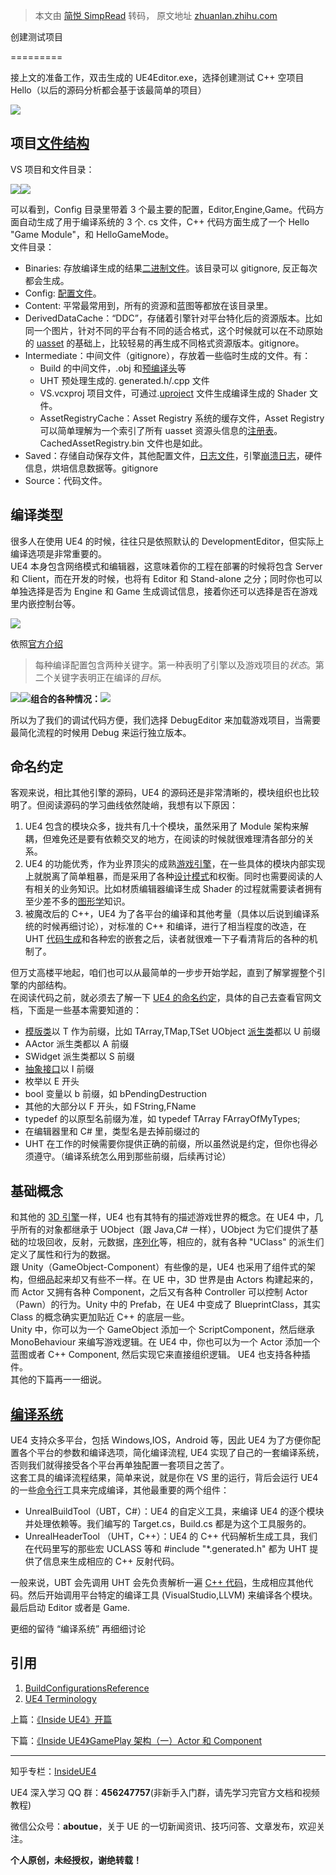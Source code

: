 > 本文由 [简悦 SimpRead](http://ksria.com/simpread/) 转码， 原文地址 [zhuanlan.zhihu.com](https://zhuanlan.zhihu.com/p/22814098?refer=gameengine)

创建测试项目

=========

接上文的准备工作，双击生成的 UE4Editor.exe，选择创建测试 C++ 空项目 Hello（以后的源码分析都会基于该最简单的项目）

![](https://pica.zhimg.com/v2-5dafb7f40945b0c6b94fc41e4ce0a69c_r.jpg)

## 项目[文件结构](https://zhida.zhihu.com/search?content_id=1310728&content_type=Article&match_order=1&q=%E6%96%87%E4%BB%B6%E7%BB%93%E6%9E%84&zhida_source=entity)

VS 项目和文件目录：

![](https://pic4.zhimg.com/v2-98f28e37af2dc26f5af34d7723323e7d_1440w.png)![](https://pic4.zhimg.com/v2-2fba6dc280675290324da6e4f5d1dda5_1440w.png)

可以看到，Config 目录里带着 3 个最主要的配置，Editor,Engine,Game。代码方面自动生成了用于编译系统的 3 个. cs 文件，C++ 代码方面生成了一个 Hello "Game Module"，和 HelloGameMode。  
文件目录：

- Binaries: 存放编译生成的结果[二进制文件](https://zhida.zhihu.com/search?content_id=1310728&content_type=Article&match_order=1&q=%E4%BA%8C%E8%BF%9B%E5%88%B6%E6%96%87%E4%BB%B6&zhida_source=entity)。该目录可以 gitignore, 反正每次都会生成。
- Config: [配置文件](https://zhida.zhihu.com/search?content_id=1310728&content_type=Article&match_order=1&q=%E9%85%8D%E7%BD%AE%E6%96%87%E4%BB%B6&zhida_source=entity)。
- Content: 平常最常用到，所有的资源和蓝图等都放在该目录里。
- DerivedDataCache：“DDC”，存储着引擎针对平台特化后的资源版本。比如同一个图片，针对不同的平台有不同的适合格式，这个时候就可以在不动原始的 [uasset](https://zhida.zhihu.com/search?content_id=1310728&content_type=Article&match_order=1&q=uasset&zhida_source=entity) 的基础上，比较轻易的再生成不同格式资源版本。gitignore。
- Intermediate：中间文件（gitignore），存放着一些临时生成的文件。有：
  - Build 的中间文件，.obj 和[预编译头](https://zhida.zhihu.com/search?content_id=1310728&content_type=Article&match_order=1&q=%E9%A2%84%E7%BC%96%E8%AF%91%E5%A4%B4&zhida_source=entity)等
  - UHT 预处理生成的. generated.h/.cpp 文件
  - VS.vcxproj 项目文件，可通过.[uproject](https://zhida.zhihu.com/search?content_id=1310728&content_type=Article&match_order=1&q=uproject&zhida_source=entity) 文件生成编译生成的 Shader 文件。
  - AssetRegistryCache：Asset Registry 系统的缓存文件，Asset Registry 可以简单理解为一个索引了所有 uasset 资源头信息的[注册表](https://zhida.zhihu.com/search?content_id=1310728&content_type=Article&match_order=1&q=%E6%B3%A8%E5%86%8C%E8%A1%A8&zhida_source=entity)。CachedAssetRegistry.bin 文件也是如此。
- Saved：存储自动保存文件，其他配置文件，[日志文件](https://zhida.zhihu.com/search?content_id=1310728&content_type=Article&match_order=1&q=%E6%97%A5%E5%BF%97%E6%96%87%E4%BB%B6&zhida_source=entity)，引擎[崩溃日志](https://zhida.zhihu.com/search?content_id=1310728&content_type=Article&match_order=1&q=%E5%B4%A9%E6%BA%83%E6%97%A5%E5%BF%97&zhida_source=entity)，硬件信息，烘培信息数据等。gitignore
- Source：代码文件。

## 编译类型

很多人在使用 UE4 的时候，往往只是依照默认的 DevelopmentEditor，但实际上编译选项是非常重要的。  
UE4 本身包含网络模式和编辑器，这意味着你的工程在部署的时候将包含 Server 和 Client，而在开发的时候，也将有 Editor 和 Stand-alone 之分；同时你也可以单独选择是否为 Engine 和 Game 生成调试信息，接着你还可以选择是否在游戏里内嵌控制台等。

![](https://pic3.zhimg.com/v2-c7b3cfbb8cbbb6387a42908c08cfe89a_r.jpg)

依照[官方介绍](https://link.zhihu.com/?target=https%3A//docs.unrealengine.com/latest/INT/Programming/Development/CompilingProjects/index.html)

> 每种编译配置包含两种关键字。第一种表明了引擎以及游戏项目的*状态*。第二个关键字表明正在编译的*目标*。

![](https://pica.zhimg.com/v2-c9660d193fdc18d204ba0d91ee3150be_r.jpg)![](https://pica.zhimg.com/v2-f049c9630ed11b9e7e2e69e502901dc8_r.jpg)**组合的各种情况：**![](https://picx.zhimg.com/v2-a7d465573bb2a07fb9a1bdfe8ed08393_r.jpg)

所以为了我们的调试代码方便，我们选择 DebugEditor 来加载游戏项目，当需要最简化流程的时候用 Debug 来运行独立版本。

## 命名约定

客观来说，相比其他引擎的源码，UE4 的源码还是非常清晰的，模块组织也比较明了。但阅读源码的学习曲线依然陡峭，我想有以下原因：

1. UE4 包含的模块众多，拢共有几十个模块，虽然采用了 Module 架构来解耦，但难免还是要有依赖交叉的地方，在阅读的时候就很难理清各部分的关系。
2. UE4 的功能优秀，作为业界顶尖的成熟[游戏引擎](https://zhida.zhihu.com/search?content_id=1310728&content_type=Article&match_order=1&q=%E6%B8%B8%E6%88%8F%E5%BC%95%E6%93%8E&zhida_source=entity)，在一些具体的模块内部实现上就脱离了简单粗暴，而是采用了各种[设计模式](https://zhida.zhihu.com/search?content_id=1310728&content_type=Article&match_order=1&q=%E8%AE%BE%E8%AE%A1%E6%A8%A1%E5%BC%8F&zhida_source=entity)和权衡。同时也需要阅读的人有相关的业务知识。比如材质编辑器编译生成 Shader 的过程就需要读者拥有至少差不多的[图形学](https://zhida.zhihu.com/search?content_id=1310728&content_type=Article&match_order=1&q=%E5%9B%BE%E5%BD%A2%E5%AD%A6&zhida_source=entity)知识。
3. 被魔改后的 C++，UE4 为了各平台的编译和其他考量（具体以后说到编译系统的时候再细讨论），对标准的 C++ 和编译，进行了相当程度的改造，在 UHT [代码生成](https://zhida.zhihu.com/search?content_id=1310728&content_type=Article&match_order=1&q=%E4%BB%A3%E7%A0%81%E7%94%9F%E6%88%90&zhida_source=entity)和各种宏的嵌套之后，读者就很难一下子看清背后的各种的机制了。

但万丈高楼平地起，咱们也可以从最简单的一步步开始学起，直到了解掌握整个引擎的内部结构。  
在阅读代码之前，就必须去了解一下 [UE4 的命名约定](https://link.zhihu.com/?target=http%3A//docs.unrealengine.com/latest/INT/Programming/Development/CodingStandard/)，具体的自己去查看官网文档，下面是一些基本需要知道的：

- [模版类](https://zhida.zhihu.com/search?content_id=1310728&content_type=Article&match_order=1&q=%E6%A8%A1%E7%89%88%E7%B1%BB&zhida_source=entity)以 T 作为前缀，比如 TArray,TMap,TSet UObject [派生类](https://zhida.zhihu.com/search?content_id=1310728&content_type=Article&match_order=1&q=%E6%B4%BE%E7%94%9F%E7%B1%BB&zhida_source=entity)都以 U 前缀
- AActor 派生类都以 A 前缀
- SWidget 派生类都以 S 前缀
- [抽象接口](https://zhida.zhihu.com/search?content_id=1310728&content_type=Article&match_order=1&q=%E6%8A%BD%E8%B1%A1%E6%8E%A5%E5%8F%A3&zhida_source=entity)以 I 前缀
- 枚举以 E 开头
- bool 变量以 b 前缀，如 bPendingDestruction
- 其他的大部分以 F 开头，如 FString,FName
- typedef 的以原型名前缀为准，如 typedef TArray FArrayOfMyTypes;
- 在编辑器里和 C# 里，类型名是去掉前缀过的
- UHT 在工作的时候需要你提供正确的前缀，所以虽然说是约定，但你也得必须遵守。（编译系统怎么用到那些前缀，后续再讨论）

## 基础概念

和其他的 [3D 引擎](https://zhida.zhihu.com/search?content_id=1310728&content_type=Article&match_order=1&q=3D%E5%BC%95%E6%93%8E&zhida_source=entity)一样，UE4 也有其特有的描述游戏世界的概念。在 UE4 中，几乎所有的对象都继承于 UObject（跟 Java,C# 一样），UObject 为它们提供了基础的垃圾回收，反射，元数据，[序列化](https://zhida.zhihu.com/search?content_id=1310728&content_type=Article&match_order=1&q=%E5%BA%8F%E5%88%97%E5%8C%96&zhida_source=entity)等，相应的，就有各种 "UClass" 的派生们定义了属性和行为的数据。  
跟 Unity（GameObject-Component）有些像的是，UE4 也采用了组件式的架构，但细品起来却又有些不一样。在 UE 中，3D 世界是由 Actors 构建起来的，而 Actor 又拥有各种 Component，之后又有各种 Controller 可以控制 Actor（Pawn）的行为。Unity 中的 Prefab，在 UE4 中变成了 BlueprintClass，其实 Class 的概念确实更加贴近 C++ 的底层一些。  
Unity 中，你可以为一个 GameObject 添加一个 ScriptComponent，然后继承 MonoBehaviour 来编写游戏逻辑。在 UE4 中，你也可以为一个 Actor 添加一个蓝图或者 C++ Component, 然后实现它来直接组织逻辑。 UE4 也支持各种插件。  
其他的下篇再一一细说。

## [编译系统](https://zhida.zhihu.com/search?content_id=1310728&content_type=Article&match_order=4&q=%E7%BC%96%E8%AF%91%E7%B3%BB%E7%BB%9F&zhida_source=entity)

UE4 支持众多平台，包括 Windows,IOS，Android 等，因此 UE4 为了方便你配置各个平台的参数和编译选项，简化编译流程, UE4 实现了自己的一套编译系统，否则我们就得接受各个平台再单独配置一套项目之苦了。  
这套工具的编译流程结果，简单来说，就是你在 VS 里的运行，背后会运行 UE4 的一些[命令行](https://zhida.zhihu.com/search?content_id=1310728&content_type=Article&match_order=1&q=%E5%91%BD%E4%BB%A4%E8%A1%8C&zhida_source=entity)工具来完成编译，其他最重要的两个组件：

- UnrealBuildTool（UBT，C#）：UE4 的自定义工具，来编译 UE4 的逐个模块并处理依赖等。我们编写的 Target.cs，Build.cs 都是为这个工具服务的。
- UnrealHeaderTool （UHT，C++）：UE4 的 C++ 代码解析生成工具，我们在代码里写的那些宏 UCLASS 等和 #include "\*.generated.h" 都为 UHT 提供了信息来生成相应的 C++ 反射代码。

一般来说，UBT 会先调用 UHT 会先负责解析一遍 [C++ 代码](https://zhida.zhihu.com/search?content_id=1310728&content_type=Article&match_order=3&q=C%2B%2B%E4%BB%A3%E7%A0%81&zhida_source=entity)，生成相应其他代码。然后开始调用平台特定的编译工具 (VisualStudio,LLVM) 来编译各个模块。最后启动 Editor 或者是 Game.

更细的留待 “编译系统” 再细细讨论

## 引用

1.  [BuildConfigurationsReference](https://link.zhihu.com/?target=http%3A//static.zybuluo.com/fjz13/ic5iglbsxohdgtilnzwi80r4/CreateHelloProject.pn)
2.  [UE4 Terminology](https://link.zhihu.com/?target=http%3A//docs.unrealengine.com/latest/INT/GettingStarted/Terminology/index.html)

上篇：[《Inside UE4》开篇](http://zhuanlan.zhihu.com/p/22814051)

下篇：[《Inside UE4》GamePlay 架构（一）Actor 和 Component](http://zhuanlan.zhihu.com/p/22833151)

---

知乎专栏：[InsideUE4](https://zhuanlan.zhihu.com/insideue4)

UE4 深入学习 QQ 群：**456247757**(非新手入门群，请先学习完官方文档和视频教程)

微信公众号：**aboutue**，关于 UE 的一切新闻资讯、技巧问答、文章发布，欢迎关注。

**个人原创，未经授权，谢绝转载！**
